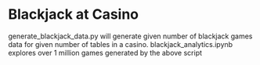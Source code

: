 # Blackjack at Casino

generate_blackjack_data.py will generate given number of blackjack games data for given number of tables in a casino.
blackjack_analytics.ipynb explores over 1 million games generated by the above script
